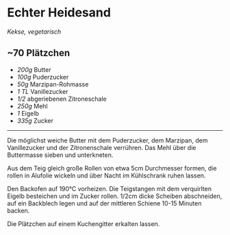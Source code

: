 # Echter Heidesand

*Kekse, vegetarisch*

**~70 Plätzchen**
---
- *200g* Butter
- *100g* Puderzucker
- *50g* Marzipan-Rohmasse
- *1 TL* Vanillezucker
- *1/2* abgeriebenen Zitroneschale
- *250g* Mehl
- *1* Eigelb
- *335g* Zucker
---

Die möglichst weiche Butter mit dem Puderzucker, dem Marzipan, dem Vanillezucker und der Zitronenschale verrühren. Das Mehl über die Buttermasse sieben und unterkneten.

Aus dem Teig gleich große Rollen von etwa 5cm Durchmesser formen, die rollen in Alufolie wickeln und über Nacht im Kühlschrank ruhen lassen.

Den Backofen auf 190°C vorheizen. Die Teigstangen mit dem verquirlten Eigelb besteichen und im Zucker rollen. 1/2cm dicke Scheiben abschneiden, auf ein Backblech legen und auf der mittleren Schiene 10-15 Minuten backen.

Die Plätzchen auf einem Kuchengitter erkalten lassen.
